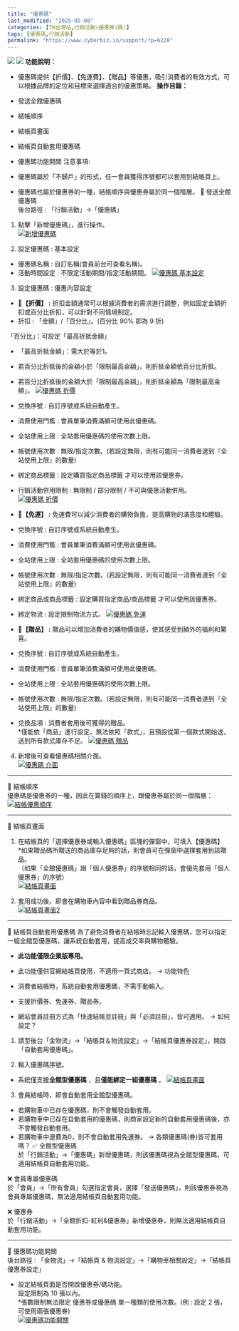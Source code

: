 ```yaml
---
title: "優惠碼"
last_modified: "2025-05-08"
categories: [TW台灣站,行銷活動>優惠券(碼)]
tags: [優惠碼,行銷活動]
permalink: "https://www.cyberbiz.io/support/?p=6228"
---
```


![](https://www.cyberbiz.io/support/wp-content/uploads/適用站別.png)
[![](https://www.cyberbiz.io/support/wp-content/uploads/台灣站.png)](https://www.cyberbiz.io/support/?page_id=2490)
**功能說明：**  

* 優惠碼提供【折價】、【免運費】、【贈品】等優惠，吸引消費者的有效方式，可以根據品牌的定位和目標來選擇適合的優惠策略。
**操作目錄：**

* 發送全館優惠碼
* 結帳順序
* 結帳頁畫面
* 結帳頁自動套用優惠碼
* 優惠碼功能開關
注意事項:  

* 優惠碼屬於「不歸戶」的形式，任一會員獲得序號都可以套用到結帳頁上。
* 優惠碼也屬於優惠券的一種，結帳順序與優惠券屬於同一個階層。
📌 發送全館優惠碼  
後台路徑 : 「行銷活動」→「優惠碼」  


1. 點擊「新增優惠碼」，進行操作。  
[![新增優惠碼](https://www.cyberbiz.io/support/wp-content/uploads/行銷活動-優惠碼01.png)](https://www.cyberbiz.io/support/wp-content/uploads/行銷活動-優惠碼01.png)



2. 設定優惠碼 : 基本設定  

* 優惠碼名稱 : 自訂名稱(會員前台可查看名稱)。
* 活動時間設定 : 不限定活動期間/指定活動期間。
[![優惠碼 基本設定](https://www.cyberbiz.io/support/wp-content/uploads/行銷活動-優惠碼02.png)](https://www.cyberbiz.io/support/wp-content/uploads/行銷活動-優惠碼02.png)



3. 設定優惠碼 : 優惠內容設定  


* 📍**【折價】 :** 折扣金額通常可以根據消費者的需求進行調整，例如固定金額折扣或百分比折扣，可以針對不同情境制定。 
* 折扣 : 「金額」/「百分比」。(百分比 90% 即為 9 折)   

「百分比」：可設定「最高折抵金額」  

* 「最高折抵金額」：需大於等於1。
* 若百分比折抵後的金額小於「限制最高金額」，則折抵金額依百分比折抵。
* 若百分比折抵後的金額大於「限制最高金額」，則折抵金額為「限制最高金額」。
[![優惠碼 折價](https://www.cyberbiz.io/support/wp-content/uploads/行銷活動-優惠碼15.png)](https://www.cyberbiz.io/support/wp-content/uploads/行銷活動-優惠碼15.png)

* 兌換序號 : 自訂序號或系統自動產生。
* 消費使用門檻 : 會員單筆消費滿額可使用此優惠碼。
* 全站使用上限 : 全站套用優惠碼的使用次數上限。
* 帳號使用次數 : 無限/指定次數。(若設定無限，則有可能同一消費者達到『全站使用上限』的數量)
* 綁定商品標籤 : 設定購買指定商品標籤 才可以使用該優惠券。
* 行銷活動併用限制 : 無限制 / 部分限制 / 不可與優惠活動併用。
[![優惠碼 折價](https://www.cyberbiz.io/support/wp-content/uploads/行銷活動-優惠碼03.png)](https://www.cyberbiz.io/support/wp-content/uploads/行銷活動-優惠碼03.png)

* 📍**【免運】 :** 免運費可以減少消費者的購物負擔，提高購物的滿意度和體驗。 
* 兌換序號 : 自訂序號或系統自動產生。
* 消費使用門檻 : 會員單筆消費滿額可使用此優惠碼。
* 全站使用上限 : 全站套用優惠碼的使用次數上限。
* 帳號使用次數 : 無限/指定次數。(若設定無限，則有可能同一消費者達到『全站使用上限』的數量)
* 綁定商品或商品標籤 : 設定購買指定商品/商品標籤 才可以使用該優惠券。
* 綁定物流 : 設定限制物流方式。
[![優惠碼 免運](https://www.cyberbiz.io/support/wp-content/uploads/行銷活動-優惠碼04.png)](https://www.cyberbiz.io/support/wp-content/uploads/行銷活動-優惠碼04.png)

* 📍**【贈品】 :** 贈品可以增加消費者的購物價值感，使其感受到額外的福利和驚喜。 
* 兌換序號 : 自訂序號或系統自動產生。
* 消費使用門檻 : 會員單筆消費滿額可使用此優惠碼。
* 全站使用上限 : 全站套用優惠碼的使用次數上限。
* 帳號使用次數 : 無限/指定次數。(若設定無限，則有可能同一消費者達到『全站使用上限』的數量)
* 兌換品項 : 消費者套用後可獲得的贈品。  
*僅能依「商品」進行設定，無法依照「款式」，且預設從第一個款式開始送，送到所有款式庫存不足。
[![優惠碼 贈品](https://www.cyberbiz.io/support/wp-content/uploads/行銷活動-優惠碼05.png)](https://www.cyberbiz.io/support/wp-content/uploads/行銷活動-優惠碼05.png)



4. 新增後可查看優惠碼相關介面。  
[![優惠碼 介面](https://www.cyberbiz.io/support/wp-content/uploads/行銷活動-優惠碼06.png)](https://www.cyberbiz.io/support/wp-content/uploads/行銷活動-優惠碼06.png)

* * *

📌 結帳順序  
優惠碼是優惠券的一種，因此在算錢的順序上，跟優惠券屬於同一個階層：  
[![結帳優惠順序](https://www.cyberbiz.io/support/wp-content/uploads/2021/12/TOP02.png)](https://www.cyberbiz.io/support/wp-content/uploads/2021/12/TOP02.png)

* * *

📌 結帳頁畫面  

1. 在結帳頁的「選擇優惠券或輸入優惠碼」區塊的彈窗中，可填入【優惠碼】  
*如果贈品碼所贈送的商品庫存足夠的話，則會員可在彈窗中選擇套用到該贈品。  
（如果「全館優惠碼」跟「個人優惠券」的序號相同的話，會優先套用「個人優惠券」的序號）  
[![結帳頁畫面](https://www.cyberbiz.io/support/wp-content/uploads/行銷活動-優惠碼08.png)](https://www.cyberbiz.io/support/wp-content/uploads/行銷活動-優惠碼08.png)



2. 套用成功後，即會在購物車內容中看到贈品券商品。  
[![結帳頁畫面2](https://www.cyberbiz.io/support/wp-content/uploads/行銷活動-優惠碼09.png)](https://www.cyberbiz.io/support/wp-content/uploads/行銷活動-優惠碼09.png)



* * *

📌 結帳頁自動套用優惠碼 為了避免消費者在結帳時忘記輸入優惠碼，您可以指定一組全館型優惠碼，讓系統自動套用，提高成交率與購物體驗。  

* **此功能僅限企業版專用。**
* 此功能僅供官網結帳頁使用，不適用一頁式商店。
→ 功能特色

* 消費者結帳時，系統自動套用優惠碼，不需手動輸入。
* 支援折價券、免運券、贈品券。
* 網站會員註冊方式為「快速結帳並註冊」與「必須註冊」，皆可適用。
→ 如何設定？

1. 請至後台「金物流」→「結帳頁＆物流設定」→「結帳頁優惠券設定」，開啟「自動套用優惠碼」。


2. 輸入優惠碼序號。  

* 系統僅支援**全館型優惠碼** ，且**僅能綁定一組優惠碼** 。
[![結帳頁畫面](https://www.cyberbiz.io/support/wp-content/uploads/行銷活動-優惠碼16.png)](https://www.cyberbiz.io/support/wp-content/uploads/行銷活動-優惠碼16.png)

3. 會員結帳時，即會自動套用全館型優惠碼。 
* 若購物車中已存在優惠碼，則不會觸發自動套用。
* 若購物車中已存在自動套用的優惠碼，則商家設定新的自動套用優惠碼後，亦不會觸發自動套用。
* 若購物車中運費為0，則不會自動套用免運券。
→ 各類優惠碼(券)皆可套用嗎？ ✅ 全館型優惠碼  
於「行銷活動」→「優惠碼」新增優惠碼，則該優惠碼視為全館型優惠碼，可適用結帳頁自動套用功能。  

❌ 會員專屬優惠碼  
於「會員」→「所有會員」勾選指定會員，選擇「發送優惠碼」，則該優惠券視為會員專屬優惠碼，無法適用結帳頁自動套用功能。  

❌ 優惠券  
於「行銷活動」→「全館折扣-紅利&優惠券」新增優惠券，則無法適用結帳頁自動套用功能。  

* * *

📌 優惠碼功能開關  
後台路徑 :  「金物流」→「結帳頁 & 物流設定」→「購物車相關設定」→「結帳頁優惠券設定」  


* 設定結帳頁面是否開啟優惠券/碼功能。  
設定限制為 10 張以內。  
*張數限制無法限定 優惠券或優惠碼 單一種類的使用次數。(例 : 設定 2 張，可使用兩張優惠券)  
[![優惠碼功能開關](https://www.cyberbiz.io/support/wp-content/uploads/行銷活動-優惠碼13.png)](https://www.cyberbiz.io/support/wp-content/uploads/行銷活動-優惠碼13.png)



